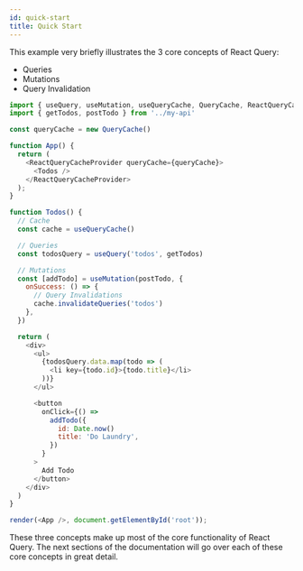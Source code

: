```yaml
---
id: quick-start
title: Quick Start
---
```


This example very briefly illustrates the 3 core concepts of React Query:

- Queries
- Mutations
- Query Invalidation

```js
import { useQuery, useMutation, useQueryCache, QueryCache, ReactQueryCacheProvider } from 'react-query'
import { getTodos, postTodo } from '../my-api'

const queryCache = new QueryCache()

function App() {
  return (
    <ReactQueryCacheProvider queryCache={queryCache}>
      <Todos />
    </ReactQueryCacheProvider>
  );
}

function Todos() {
  // Cache
  const cache = useQueryCache()

  // Queries
  const todosQuery = useQuery('todos', getTodos)

  // Mutations
  const [addTodo] = useMutation(postTodo, {
    onSuccess: () => {
      // Query Invalidations
      cache.invalidateQueries('todos')
    },
  })

  return (
    <div>
      <ul>
        {todosQuery.data.map(todo => (
          <li key={todo.id}>{todo.title}</li>
        ))}
      </ul>

      <button
        onClick={() =>
          addTodo({
            id: Date.now()
            title: 'Do Laundry',
          })
        }
      >
        Add Todo
      </button>
    </div>
  )
}

render(<App />, document.getElementById('root'));
```

These three concepts make up most of the core functionality of React Query. The next sections of the documentation will go over each of these core concepts in great detail.
